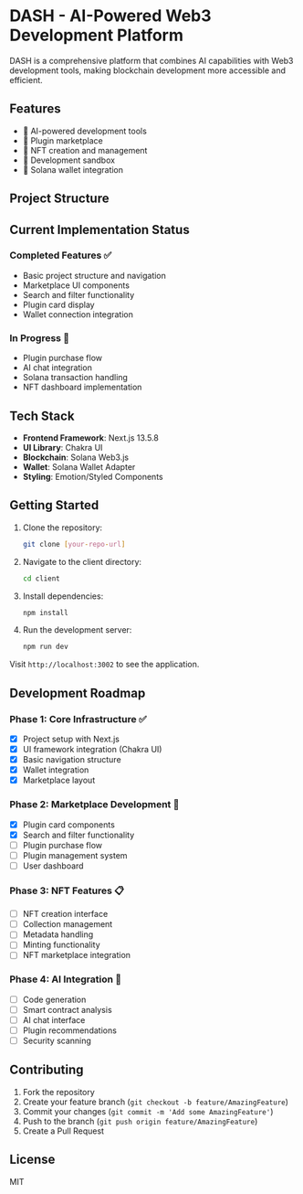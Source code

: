 # DASH - AI-Powered Web3 Development Platform

DASH is a comprehensive platform that combines AI capabilities with Web3 development tools, making blockchain development more accessible and efficient.

## Features

- 🤖 AI-powered development tools
- 💼 Plugin marketplace
- 🎨 NFT creation and management
- 🧪 Development sandbox
- 👛 Solana wallet integration

## Project Structure

## Current Implementation Status

### Completed Features ✅
- Basic project structure and navigation
- Marketplace UI components
- Search and filter functionality
- Plugin card display
- Wallet connection integration

### In Progress 🚧
- Plugin purchase flow
- AI chat integration
- Solana transaction handling
- NFT dashboard implementation

## Tech Stack

- **Frontend Framework**: Next.js 13.5.8
- **UI Library**: Chakra UI
- **Blockchain**: Solana Web3.js
- **Wallet**: Solana Wallet Adapter
- **Styling**: Emotion/Styled Components

## Getting Started

1. Clone the repository:
   ```bash
   git clone [your-repo-url]
   ```

2. Navigate to the client directory:
   ```bash
   cd client
   ```

3. Install dependencies:
   ```bash
   npm install
   ```

4. Run the development server:
   ```bash
   npm run dev
   ```

Visit `http://localhost:3002` to see the application.

## Development Roadmap

### Phase 1: Core Infrastructure ✅
- [x] Project setup with Next.js
- [x] UI framework integration (Chakra UI)
- [x] Basic navigation structure
- [x] Wallet integration
- [x] Marketplace layout

### Phase 2: Marketplace Development 🚧
- [x] Plugin card components
- [x] Search and filter functionality
- [ ] Plugin purchase flow
- [ ] Plugin management system
- [ ] User dashboard

### Phase 3: NFT Features 📋
- [ ] NFT creation interface
- [ ] Collection management
- [ ] Metadata handling
- [ ] Minting functionality
- [ ] NFT marketplace integration

### Phase 4: AI Integration 🤖
- [ ] Code generation
- [ ] Smart contract analysis
- [ ] AI chat interface
- [ ] Plugin recommendations
- [ ] Security scanning

## Contributing

1. Fork the repository
2. Create your feature branch (`git checkout -b feature/AmazingFeature`)
3. Commit your changes (`git commit -m 'Add some AmazingFeature'`)
4. Push to the branch (`git push origin feature/AmazingFeature`)
5. Create a Pull Request

## License

MIT